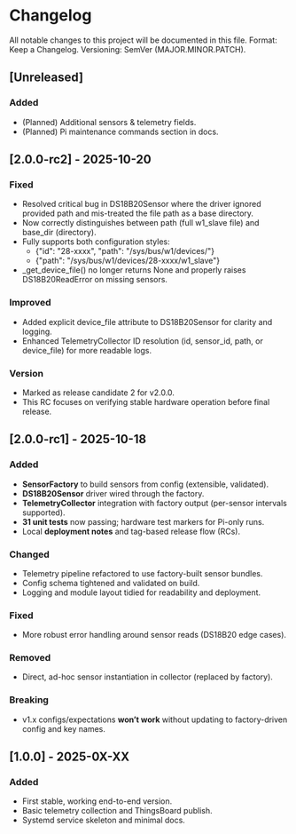 # Changelog
All notable changes to this project will be documented in this file.
Format: Keep a Changelog. Versioning: SemVer (MAJOR.MINOR.PATCH).

## [Unreleased]
### Added
- (Planned) Additional sensors & telemetry fields.
- (Planned) Pi maintenance commands section in docs.

## [2.0.0-rc2] - 2025-10-20
### Fixed
- Resolved critical bug in DS18B20Sensor where the driver ignored provided path and mis-treated the file path as a base directory.
- Now correctly distinguishes between path (full w1_slave file) and base_dir (directory).
- Fully supports both configuration styles:
   - {"id": "28-xxxx", "path": "/sys/bus/w1/devices/"}
   - {"path": "/sys/bus/w1/devices/28-xxxx/w1_slave"}
- _get_device_file() no longer returns None and properly raises DS18B20ReadError on missing sensors.

### Improved
- Added explicit device_file attribute to DS18B20Sensor for clarity and logging.
- Enhanced TelemetryCollector ID resolution (id, sensor_id, path, or device_file) for more readable logs.

### Version
- Marked as release candidate 2 for v2.0.0.
- This RC focuses on verifying stable hardware operation before final release.

## [2.0.0-rc1] - 2025-10-18
### Added
- **SensorFactory** to build sensors from config (extensible, validated).
- **DS18B20Sensor** driver wired through the factory.
- **TelemetryCollector** integration with factory output (per-sensor intervals supported).
- **31 unit tests** now passing; hardware test markers for Pi-only runs.
- Local **deployment notes** and tag-based release flow (RCs).

### Changed
- Telemetry pipeline refactored to use factory-built sensor bundles.
- Config schema tightened and validated on build.
- Logging and module layout tidied for readability and deployment.

### Fixed
- More robust error handling around sensor reads (DS18B20 edge cases).

### Removed
- Direct, ad-hoc sensor instantiation in collector (replaced by factory).

### Breaking
- v1.x configs/expectations **won’t work** without updating to factory-driven config and key names.

## [1.0.0] - 2025-0X-XX
### Added
- First stable, working end-to-end version.
- Basic telemetry collection and ThingsBoard publish.
- Systemd service skeleton and minimal docs.

